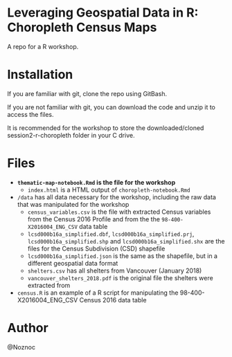# Leveraging Geospatial Data in R: Choropleth Census Maps

A repo for a R workshop.

# Installation

If you are familiar with git, clone the repo using GitBash.

If you are not familiar with git, you can download the code and unzip it to access the files.

It is recommended for the workshop to store the downloaded/cloned session2-r-choropleth folder in your C drive.

# Files

- **`thematic-map-notebook.Rmd` is the file for the workshop**
  - `index.html` is a HTML output of `choropleth-notebook.Rmd`
- `/data` has all data necessary for the workshop, including the raw data that was manipulated for the workshop
  - `census_variables.csv` is the file with extracted Census variables from the Census 2016 Profile and from the the `98-400-X2016004_ENG_CSV` data table
  - `lcsd000b16a_simplified.dbf`, `lcsd000b16a_simplified.prj`, `lcsd000b16a_simplified.shp` and `lcsd000b16a_simplified.shx` are the files for the Census Subdivision (CSD) shapefile
  - `lcsd000b16a_simplified.json` is the same as the shapefile, but in a different geospatial data format
  - `shelters.csv` has all shelters from Vancouver (January 2018)
  - `vancouver_shelters_2018.pdf` is the original file the shelters were extracted from
- `census.R` is an example of a R script for manipulating the 98-400-X2016004_ENG_CSV Census 2016 data table

# Author
@Noznoc
